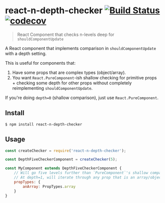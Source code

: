 # react-n-depth-checker [![Build Status](https://travis-ci.org/brianchung808/react-n-depth-checker.svg?branch=master)](https://travis-ci.org/brianchung808/react-n-depth-checker) [![codecov](https://codecov.io/gh/brianchung808/react-n-depth-checker/badge.svg?branch=master)](https://codecov.io/gh/brianchung808/react-n-depth-checker?branch=master)

> React Component that checks n-levels deep for `shouldComponentUpdate`

A React component that implements comparison in `shouldComponentUpdate` with a depth setting.

This is useful for components that:
1. Have some props that are complex types (object/array).
2. You want `React.PureComponent`-ish shallow checking for primitive props + checking some depth for other props without completely reimplementing `shouldComponentUpdate`.

If you're doing `depth=0` (shallow comparison), just use `React.PureComponent`.


## Install

```
$ npm install react-n-depth-checker
```


## Usage

```js
const createChecker = require('react-n-depth-checker');

const DepthFiveCheckerComponent = createChecker(5);

const MyComponent extends DepthFiveCheckerComponent {
	// Will go five levels further than `PureComponent`'s shallow comparison.
	// At depth=1, will iterate through any prop that is an array/object and then do a shallow compare.
	propTypes: {
		anArray: PropTypes.array
	}
}
```
